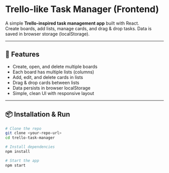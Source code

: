 # Trello-like Task Manager (Frontend)

A simple **Trello-inspired task management app** built with React.  
Create boards, add lists, manage cards, and drag & drop tasks. Data is saved in browser storage (localStorage).

---

## 🚀 Features
- Create, open, and delete multiple boards  
- Each board has multiple lists (columns)  
- Add, edit, and delete cards in lists  
- Drag & drop cards between lists  
- Data persists in browser localStorage  
- Simple, clean UI with responsive layout  

---

## 📦 Installation & Run
```bash
# Clone the repo
git clone <your-repo-url>
cd trello-task-manager

# Install dependencies
npm install

# Start the app
npm start
